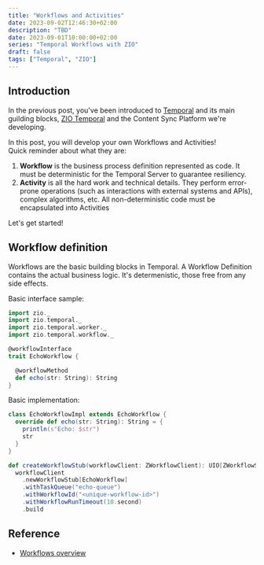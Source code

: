 ```yaml
---
title: "Workflows and Activities"
date: 2023-09-02T12:46:30+02:00
description: "TBD"
date: 2023-09-01T10:00:00+02:00
series: "Temporal Workflows with ZIO"
draft: false
tags: ["Temporal", "ZIO"]
---
```


## Introduction
In the previous post, you've been introduced to [Temporal](https://temporal.io) and its main guilding blocks, [ZIO Temporal](https://zio-temporal.vhonta.dev) and the Content Sync Platform we're developing.

In this post, you will develop your own Workflows and Activities!  
Quick reminder about what they are:  
1. **Workflow** is the business process definition represented as code. It must be deterministic for the Temporal Server to guarantee resiliency.   
2. **Activity** is all the hard work and technical details. They perform error-prone operations (such as interactions with external systems and APIs), complex algorithms, etc. All non-deterministic code must be encapsulated into Activities

Let's get started!

## Workflow definition
Workflows are the basic building blocks in Temporal.
A Workflow Definition contains the actual business logic. It's determenistic, those free from any side effects.

Basic interface sample:
```scala
import zio._
import zio.temporal._
import zio.temporal.worker._
import zio.temporal.workflow._

@workflowInterface
trait EchoWorkflow {

  @workflowMethod
  def echo(str: String): String
}
```

Basic implementation:

```scala
class EchoWorkflowImpl extends EchoWorkflow {
  override def echo(str: String): String = {
    println(s"Echo: $str")
    str
  }
}

def createWorkflowStub(workflowClient: ZWorkflowClient): UIO[ZWorkflowStub.Of[EchoWorkflow]] = 
  workflowClient
    .newWorkflowStub[EchoWorkflow]
    .withTaskQueue("echo-queue")
    .withWorkflowId("<unique-workflow-id>")
    .withWorkflowRunTimeout(10.second)
    .build
```


## Reference
- [Workflows overview](https://zio-temporal.vhonta.dev/docs/core/workflows)
